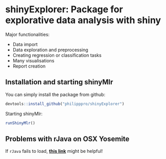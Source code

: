 # shinyExplorer: Package for explorative data analysis with shiny

Major functionalities:

- Data import
- Data exploration and preprocessing
- Creating regression or classification tasks
- Many visualisations
- Report creation

## Installation and starting shinyMlr

You can simply install the package from github:

```r
devtools::install_github("philipppro/shinyExplorer")
```
Starting shinyMlr:

```r
runShinyMlr()
```


## Problems with rJava on OSX Yosemite

If `rJava` fails to load, [**this link**](https://stackoverflow.com/questions/30738974/rjava-load-error-in-rstudio-r-after-upgrading-to-osx-yosemite) might be helpful!
